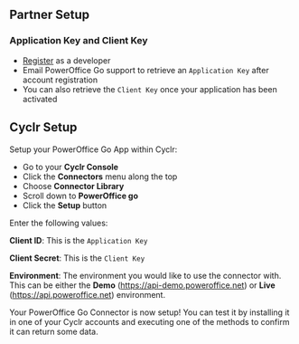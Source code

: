 
<section class="setup partner" markdown="1">

## Partner Setup

<div class="section-content" markdown="1">

### Application Key and Client Key
- [Register](https://api.poweroffice.net/Web/docs/index.html#/Common/Registration.md) as a developer
- Email PowerOffice Go support to retrieve an `Application Key` after account registration
- You can also retrieve the `Client Key` once your application has been activated

</div>

</section>

<section class="setup cyclr" markdown="1">

## Cyclr Setup

<div class="section-content" markdown="1">

Setup your PowerOffice Go App within Cyclr:

-   Go to your **Cyclr Console**
-   Click the **Connectors** menu along the top
-   Choose **Connector Library**
-   Scroll down to **PowerOffice go**
-   Click the **Setup** button

Enter the following values:

**Client ID**: This is the `Application Key`

**Client Secret**: This is the `Client Key`

**Environment**: The environment you would like to use the connector with. This can be either the **Demo** (https://api-demo.poweroffice.net) or **Live** (https://api.poweroffice.net) environment.

Your PowerOffice Go Connector is now setup! You can test it by installing it in one of your Cyclr accounts and executing one of the methods to confirm it can return some data.

</div>

</section>
